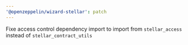 ```yaml
---
'@openzeppelin/wizard-stellar': patch
---
```


Fixe access control dependency import to import from `stellar_access` instead of `stellar_contract_utils`
